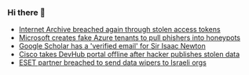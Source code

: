 ### Hi there 👋

<!--START_SECTION:feed-->
* [Internet Archive breached again through stolen access tokens](https://www.bleepingcomputer.com/news/security/internet-archive-breached-again-through-stolen-access-tokens/)
* [Microsoft creates fake Azure tenants to pull phishers into honeypots](https://www.bleepingcomputer.com/news/security/microsoft-creates-fake-azure-tenants-to-pull-phishers-into-honeypots/)
* [Google Scholar has a 'verified email' for Sir Isaac Newton](https://www.bleepingcomputer.com/news/security/google-scholar-has-a-verified-email-for-sir-isaac-newton/)
* [Cisco takes DevHub portal offline after hacker publishes stolen data](https://www.bleepingcomputer.com/news/security/cisco-takes-devhub-portal-offline-after-hacker-publishes-stolen-data/)
* [ESET partner breached to send data wipers to Israeli orgs](https://www.bleepingcomputer.com/news/security/eset-partner-breached-to-send-data-wipers-to-israeli-orgs/)
<!--END_SECTION:feed-->

<!--
**frankenk/frankenk** is a ✨ _special_ ✨ repository because its `README.md` (this file) appears on your GitHub profile.

Here are some ideas to get you started:

- 🔭 I’m currently working on ...
- 🌱 I’m currently learning ...
- 👯 I’m looking to collaborate on ...
- 🤔 I’m looking for help with ...
- 💬 Ask me about ...
- 📫 How to reach me: ...
- 😄 Pronouns: ...
- ⚡ Fun fact: ...
-->




